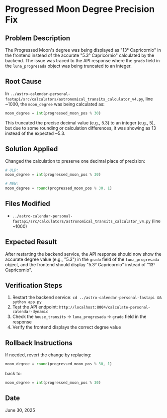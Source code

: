 # Progressed Moon Degree Precision Fix

## Problem Description
The Progressed Moon's degree was being displayed as "13° Capricornio" in the frontend instead of the accurate "5.3° Capricornio" calculated by the backend. The issue was traced to the API response where the `grado` field in the `luna_progresada` object was being truncated to an integer.

## Root Cause
In `../astro-calendar-personal-fastapi/src/calculators/astronomical_transits_calculator_v4.py`, line ~1000, the `moon_degree` was being calculated as:

```python
moon_degree = int(progressed_moon_pos % 30)
```

This truncated the precise decimal value (e.g., 5.3) to an integer (e.g., 5), but due to some rounding or calculation differences, it was showing as 13 instead of the expected ~5.3.

## Solution Applied
Changed the calculation to preserve one decimal place of precision:

```python
# OLD:
moon_degree = int(progressed_moon_pos % 30)

# NEW:
moon_degree = round(progressed_moon_pos % 30, 1)
```

## Files Modified
- `../astro-calendar-personal-fastapi/src/calculators/astronomical_transits_calculator_v4.py` (line ~1000)

## Expected Result
After restarting the backend service, the API response should now show the accurate degree value (e.g., "5.3") in the `grado` field of the `luna_progresada` object, and the frontend should display "5.3° Capricornio" instead of "13° Capricornio".

## Verification Steps
1. Restart the backend service: `cd ../astro-calendar-personal-fastapi && python app.py`
2. Test the API endpoint: `http://localhost:8004/calculate-personal-calendar-dynamic`
3. Check the `house_transits` -> `luna_progresada` -> `grado` field in the response
4. Verify the frontend displays the correct degree value

## Rollback Instructions
If needed, revert the change by replacing:
```python
moon_degree = round(progressed_moon_pos % 30, 1)
```
back to:
```python
moon_degree = int(progressed_moon_pos % 30)
```

## Date
June 30, 2025
